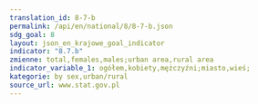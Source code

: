 ```yaml
---
translation_id: 8-7-b
permalink: /api/en/national/8/8-7-b.json
sdg_goal: 8
layout: json_en_krajowe_goal_indicator
indicator: "8.7.b"
zmienne: total,females,males;urban area,rural area
indicator_variable_1: ogółem,kobiety,mężczyźni;miasto,wieś;
kategorie: by sex,urban/rural
source_url: www.stat.gov.pl
---
```

